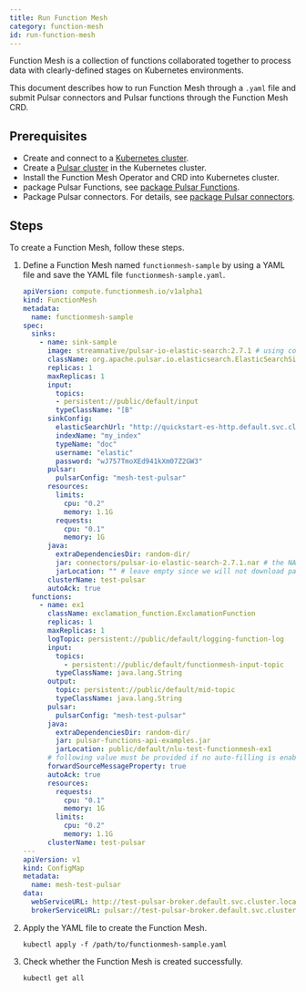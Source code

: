 ```yaml
---
title: Run Function Mesh
category: function-mesh
id: run-function-mesh
---
```


Function Mesh is a collection of functions collaborated together to process data with clearly-defined stages on Kubernetes environments.

This document describes how to run Function Mesh through a `.yaml` file and submit Pulsar connectors and Pulsar functions through the Function Mesh CRD.

## Prerequisites

- Create and connect to a [Kubernetes cluster](https://kubernetes.io/).
- Create a [Pulsar cluster](https://pulsar.apache.org/docs/en/kubernetes-helm/) in the Kubernetes cluster.
- Install the Function Mesh Operator and CRD into Kubernetes cluster.
- package Pulsar Functions, see [package Pulsar Functions](/functions/run-function/run-java-function.md#package-java-functions).
- Package Pulsar connectors. For details, see [package Pulsar connectors](/connectors/run-connector.md#package-pulsar-connectors).

## Steps

To create a Function Mesh, follow these steps.

1. Define a Function Mesh named `functionmesh-sample` by using a YAML file and save the YAML file `functionmesh-sample.yaml`.

    ```yaml
    apiVersion: compute.functionmesh.io/v1alpha1
    kind: FunctionMesh
    metadata:
      name: functionmesh-sample
    spec:
      sinks:
        - name: sink-sample
          image: streamnative/pulsar-io-elastic-search:2.7.1 # using connector image here
          className: org.apache.pulsar.io.elasticsearch.ElasticSearchSink
          replicas: 1
          maxReplicas: 1
          input:
            topics:
            - persistent://public/default/input
            typeClassName: "[B"
          sinkConfig:
            elasticSearchUrl: "http://quickstart-es-http.default.svc.cluster.local:9200"
            indexName: "my_index"
            typeName: "doc"
            username: "elastic"
            password: "wJ757TmoXEd941kXm07Z2GW3"
          pulsar:
            pulsarConfig: "mesh-test-pulsar"
          resources:
            limits:
              cpu: "0.2"
              memory: 1.1G
            requests:
              cpu: "0.1"
              memory: 1G
          java:
            extraDependenciesDir: random-dir/
            jar: connectors/pulsar-io-elastic-search-2.7.1.nar # the NAR location in image
            jarLocation: "" # leave empty since we will not download package from Pulsar Packages
          clusterName: test-pulsar
          autoAck: true
      functions:
        - name: ex1
          className: exclamation_function.ExclamationFunction
          replicas: 1
          maxReplicas: 1
          logTopic: persistent://public/default/logging-function-log
          input:
            topics:
              - persistent://public/default/functionmesh-input-topic
            typeClassName: java.lang.String
          output:
            topic: persistent://public/default/mid-topic
            typeClassName: java.lang.String
          pulsar:
            pulsarConfig: "mesh-test-pulsar"
          java:
            extraDependenciesDir: random-dir/
            jar: pulsar-functions-api-examples.jar
            jarLocation: public/default/nlu-test-functionmesh-ex1
          # following value must be provided if no auto-filling is enabled
          forwardSourceMessageProperty: true
          autoAck: true
          resources:
            requests:
              cpu: "0.1"
              memory: 1G
            limits:
              cpu: "0.2"
              memory: 1.1G
          clusterName: test-pulsar
    ---
    apiVersion: v1
    kind: ConfigMap
    metadata:
      name: mesh-test-pulsar
    data:
      webServiceURL: http://test-pulsar-broker.default.svc.cluster.local:8080
      brokerServiceURL: pulsar://test-pulsar-broker.default.svc.cluster.local:6650
    ```

2. Apply the YAML file to create the Function Mesh.

    ```shell
    kubectl apply -f /path/to/functionmesh-sample.yaml
    ```

3. Check whether the Function Mesh is created successfully.

    ```shell
    kubectl get all
    ```